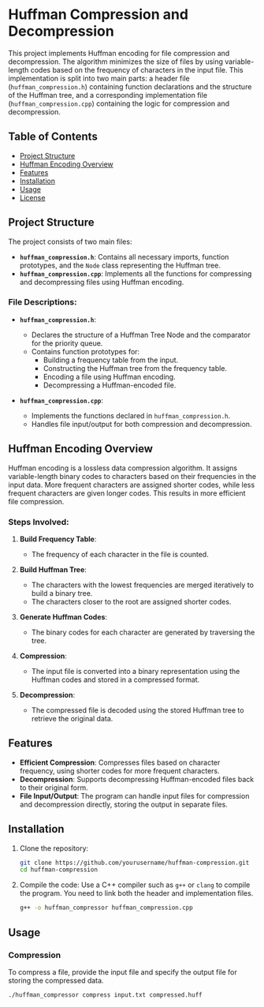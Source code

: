 # Huffman Compression and Decompression

This project implements Huffman encoding for file compression and decompression. The algorithm minimizes the size of files by using variable-length codes based on the frequency of characters in the input file. This implementation is split into two main parts: a header file (`huffman_compression.h`) containing function declarations and the structure of the Huffman tree, and a corresponding implementation file (`huffman_compression.cpp`) containing the logic for compression and decompression.

## Table of Contents

- [Project Structure](#project-structure)
- [Huffman Encoding Overview](#huffman-encoding-overview)
- [Features](#features)
- [Installation](#installation)
- [Usage](#usage)
- [License](#license)

## Project Structure

The project consists of two main files:

- **`huffman_compression.h`**: Contains all necessary imports, function prototypes, and the `Node` class representing the Huffman tree.
- **`huffman_compression.cpp`**: Implements all the functions for compressing and decompressing files using Huffman encoding.

### File Descriptions:

- **`huffman_compression.h`**: 
  - Declares the structure of a Huffman Tree Node and the comparator for the priority queue.
  - Contains function prototypes for:
    - Building a frequency table from the input.
    - Constructing the Huffman tree from the frequency table.
    - Encoding a file using Huffman encoding.
    - Decompressing a Huffman-encoded file.
  
- **`huffman_compression.cpp`**:
  - Implements the functions declared in `huffman_compression.h`.
  - Handles file input/output for both compression and decompression.

## Huffman Encoding Overview

Huffman encoding is a lossless data compression algorithm. It assigns variable-length binary codes to characters based on their frequencies in the input data. More frequent characters are assigned shorter codes, while less frequent characters are given longer codes. This results in more efficient file compression.

### Steps Involved:
1. **Build Frequency Table**: 
   - The frequency of each character in the file is counted.
   
2. **Build Huffman Tree**: 
   - The characters with the lowest frequencies are merged iteratively to build a binary tree. 
   - The characters closer to the root are assigned shorter codes.
   
3. **Generate Huffman Codes**: 
   - The binary codes for each character are generated by traversing the tree.
   
4. **Compression**: 
   - The input file is converted into a binary representation using the Huffman codes and stored in a compressed format.
   
5. **Decompression**: 
   - The compressed file is decoded using the stored Huffman tree to retrieve the original data.

## Features

- **Efficient Compression**: Compresses files based on character frequency, using shorter codes for more frequent characters.
- **Decompression**: Supports decompressing Huffman-encoded files back to their original form.
- **File Input/Output**: The program can handle input files for compression and decompression directly, storing the output in separate files.

## Installation

1. Clone the repository:
    ```bash
    git clone https://github.com/yourusername/huffman-compression.git
    cd huffman-compression
    ```

2. Compile the code:
    Use a C++ compiler such as `g++` or `clang` to compile the program. You need to link both the header and implementation files.
    ```bash
    g++ -o huffman_compressor huffman_compression.cpp
    ```

## Usage

### Compression

To compress a file, provide the input file and specify the output file for storing the compressed data.

```bash
./huffman_compressor compress input.txt compressed.huff
